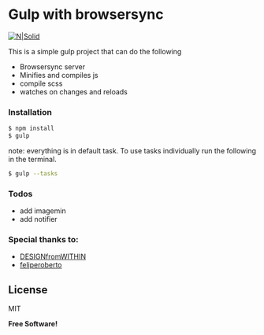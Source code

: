 # Gulp with browsersync

[![N|Solid](https://cldup.com/dTxpPi9lDf.thumb.png)](https://nodesource.com/products/nsolid)

This is a simple gulp project that can do the following 

  - Browsersync server
  - Minifies and compiles js
  - compile scss
  - watches on changes and reloads 



### Installation



```sh
$ npm install
$ gulp
```
note: everything is in default task. To use tasks individually run the following in the terminal.


```sh
$ gulp --tasks 
```



### Todos

 - add imagemin
 - add notifier 


### Special thanks to: 

  - [DESIGNfromWITHIN](https://github.com/DESIGNfromWITHIN)
  - [feliperoberto](https://github.com/feliperoberto)

License
----

MIT


**Free Software!**


